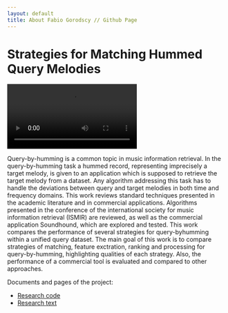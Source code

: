 ```yaml
---
layout: default
title: About Fabio Gorodscy // Github Page
---
```


# Strategies for Matching Hummed Query Melodies

<html> 
  <video controls>
    <source src="/qbh.mp4" type="video/mp4">
    Your browser does not support the video tag.
  </video> 
<p>Query-by-humming is a common topic in music information retrieval. In the query-by-humming
task a hummed record, representing imprecisely a target melody, is given to an application which
is supposed to retrieve the target melody from a dataset. Any algorithm addressing this task has
to handle the deviations between query and target melodies in both time and frequency domains.
This work reviews standard techniques presented in the academic literature and in commercial
applications. Algorithms presented in the conference of the international society for music information retrieval (ISMIR) are reviewed, as well as the commercial application Soundhound, which
are explored and tested. This work compares the performance of several strategies for query-byhumming within a unified query dataset.
The main goal of this work is to compare strategies of matching, feature exctration, ranking and
processing for query-by-humming, highlighting qualities of each strategy. Also, the performance of
a commercial tool is evaluated and compared to other approaches.</p>
</html>

Documents and pages of the project:

* [Research code](https://github.com/fabiogoro/qbh)
* [Research text](https://www.ime.usp.br/~fabiog/texto.pdf)
